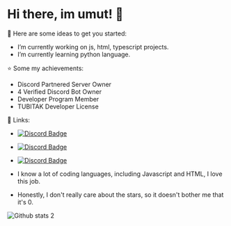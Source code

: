 # Hi there, im umut! 👋

🌱 Here are some ideas to get you started:

- I’m currently working on js, html, typescript projects.
- I’m currently learning python language.

⭐️ Some my achievements:

- Discord Partnered Server Owner
- 4 Verified Discord Bot Owner
- Developer Program Member
- TUBITAK Developer License

🌌 Links:

- [![Discord Badge](https://img.shields.io/badge/Discord%20-7289DA.svg?&amp;style=for-the-badge&amp;logo=discord&amp;logoColor=white)](https://discord.gg/javascript)
- [![Discord Badge](https://img.shields.io/badge/YouTube-ff0000.svg?&amp;style=for-the-badge&amp;logo=youtube&amp;logoColor=white)](https://www.youtube.com/ukqzn)
- [![Discord Badge](https://img.shields.io/badge/Github%20-171515.svg?&amp;style=for-the-badge&amp;logo=github&amp;logoColor=white)](https://github.com/umtdev)

- I know a lot of coding languages, including Javascript and HTML, I love this job.
- Honestly, I don't really care about the stars, so it doesn't bother me that it's 0.

![Github stats 2](https://github-readme-stats.vercel.app/api?username=umutshlast&show_icons=true&theme=radical)

